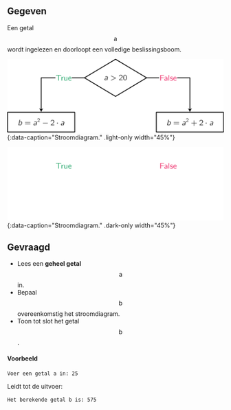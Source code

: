 ## Gegeven
Een getal $$\mathsf{a}$$ wordt ingelezen en doorloopt een volledige beslissingsboom. 

![Stroomdiagram.](media/image.png "Stroomdiagram."){:data-caption="Stroomdiagram." .light-only width="45%"}

![Stroomdiagram.](media/image_dark.png "Stroomdiagram."){:data-caption="Stroomdiagram." .dark-only width="45%"}

## Gevraagd
* Lees een **geheel getal** $$\mathsf{a}$$ in.
* Bepaal $$\mathsf{b}$$ overeenkomstig het stroomdiagram.
* Toon tot slot het getal $$\mathsf{b}$$.

#### Voorbeeld
```
Voer een getal a in: 25
```
Leidt tot de uitvoer:
```
Het berekende getal b is: 575
```